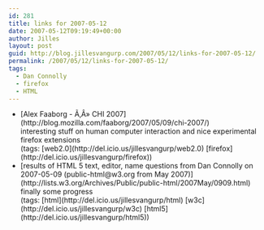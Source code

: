 ```yaml
---
id: 281
title: links for 2007-05-12
date: 2007-05-12T09:19:49+00:00
author: Jilles
layout: post
guid: http://blog.jillesvangurp.com/2007/05/12/links-for-2007-05-12/
permalink: /2007/05/12/links-for-2007-05-12/
tags:
  - Dan Connolly
  - firefox
  - HTML
---
```

<ul class="delicious">
	<li>
		<div class="delicious-link">[Alex Faaborg - Ã‚Â» CHI 2007](http://blog.mozilla.com/faaborg/2007/05/09/chi-2007/)</div>
		<div class="delicious-extended">interesting stuff on human computer interaction and nice experimental firefox extensions</div>
		<div class="delicious-tags">(tags: [web2.0](http://del.icio.us/jillesvangurp/web2.0) [firefox](http://del.icio.us/jillesvangurp/firefox))</div>
	</li>
	<li>
		<div class="delicious-link">[results of HTML 5 text, editor, name questions from Dan Connolly on 2007-05-09 (public-html@w3.org from May 2007)](http://lists.w3.org/Archives/Public/public-html/2007May/0909.html)</div>
		<div class="delicious-extended">finally some progress</div>
		<div class="delicious-tags">(tags: [html](http://del.icio.us/jillesvangurp/html) [w3c](http://del.icio.us/jillesvangurp/w3c) [html5](http://del.icio.us/jillesvangurp/html5))</div>
	</li>
</ul>
